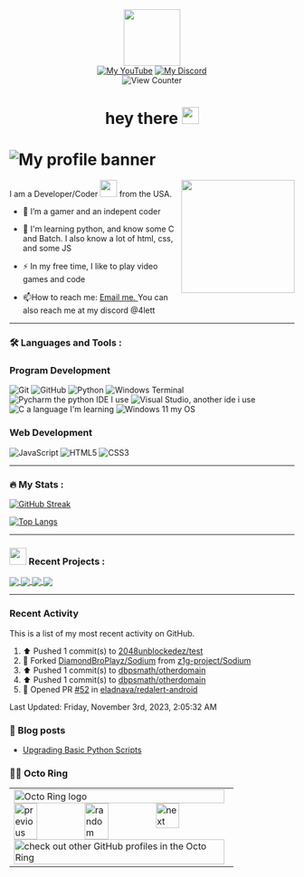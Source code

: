 <div id="header" align="center">
  <img src="https://media.giphy.com/media/M9gbBd9nbDrOTu1Mqx/giphy.gif" width="100"/>
</div>

<div id="badges" align=center>
  <a href="https://www.youtube.com/@DiamondBroPlayz"><img src="https://img.shields.io/badge/YouTube-%23FF0000.svg?style=for-the-badge&logo=YouTube&logoColor=white" alt="My YouTube"></a>
  <a href="https://discord.gg/wfSePnUxRe"><img src="https://img.shields.io/badge/Discord-%235865F2.svg?style=for-the-badge&logo=discord&logoColor=white" alt="My Discord"></a>
</div>

<div id="views" align=center>
     <img src="https://komarev.com/ghpvc/?username=DiamondBroPlayz&style=flat-square&color=blue" alt="View Counter"/>
</div>

<div id="hello" align=center>
   <h1>
     hey there
     <img src="https://media.giphy.com/media/hvRJCLFzcasrR4ia7z/giphy.gif" width="30px"/>
   </h1>
</div>

# ![My profile banner](https://github.com/Wolfcrossy/Wolfcrossy/blob/main/Blue%20Pink%20Gradient%20Fashion%20Banner.png)

I am a Developer/Coder <img src="https://media.giphy.com/media/WUlplcMpOCEmTGBtBW/giphy.gif" width="30"> from the USA. <img align='right' src='https://user-images.githubusercontent.com/5713670/87202985-820dcb80-c2b6-11ea-9f56-7ec461c497c3.gif' width='200'>

- :telescope: I’m a gamer and an indepent coder

- :seedling: I'm learning python, and know some C and Batch. I also know a lot of html, css, and some JS

- :zap: In my free time, I like to play video games and code

- :mailbox:How to reach me: [Email me. ](mailto:DiamondBroPlayz@proton.me?subject=A%20question%20regarding%20your%20github&body=I%20was%20looking%20at%20your%20github%20and%20have%20a%20question%2C%20) You can also reach me at my discord @4lett

---

### :hammer_and_wrench: Languages and Tools :

### Program Development
![Git](https://img.shields.io/badge/git-%23F05033.svg?style=for-the-badge&logo=git&logoColor=white)
![GitHub](https://img.shields.io/badge/github-%23121011.svg?style=for-the-badge&logo=github&logoColor=white)
![Python](https://img.shields.io/badge/python-3670A0?style=for-the-badge&logo=python&logoColor=ffdd54)
![Windows Terminal](https://img.shields.io/badge/Windows%20Terminal-%234D4D4D.svg?style=for-the-badge&logo=windows-terminal&logoColor=white)
![Pycharm the python IDE I use](https://img.shields.io/badge/pycharm-143?style=for-the-badge&logo=pycharm&logoColor=black&color=black&labelColor=green)
![Visual Studio, another ide i use](https://img.shields.io/badge/Visual%20Studio-5C2D91.svg?style=for-the-badge&logo=visual-studio&logoColor=white)
![C a language I'm learning](https://img.shields.io/badge/c-%2300599C.svg?style=for-the-badge&logo=c&logoColor=white)
![Windows 11 my OS](https://img.shields.io/badge/Windows%2011-%230079d5.svg?style=for-the-badge&logo=Windows%2011&logoColor=white)

### Web Development
![JavaScript](https://img.shields.io/badge/javascript-%23323330.svg?style=for-the-badge&logo=javascript&logoColor=%23F7DF1E)
![HTML5](https://img.shields.io/badge/html5-%23E34F26.svg?style=for-the-badge&logo=html5&logoColor=white)
![CSS3](https://img.shields.io/badge/css3-%231572B6.svg?style=for-the-badge&logo=css3&logoColor=white)

---

### :fire: My Stats :

[![GitHub Streak](http://github-readme-streak-stats.herokuapp.com?user=DiamondBroPlayz&theme=tokyonight)](https://git.io/streak-stats)

[![Top Langs](https://github-readme-stats-git-masterrstaa-rickstaa.vercel.app/api/top-langs/?username=DiamondBroPlayz&show_icons=true&theme=tokyonight)](https://github.com/anuraghazra/github-readme-stats)

---

### <img src="https://media.giphy.com/media/WUlplcMpOCEmTGBtBW/giphy.gif" width="30"> Recent Projects :

<a href="https://github.com/DiamondBroPlayz/DiamondBroPlayz">
  <img align="center" src="https://github-readme-stats-git-masterrstaa-rickstaa.vercel.app/api/pin/?username=DiamondBroPlayz&theme=github_dark&hide_border=true&repo=DiamondBroPlayz"/>
</a>
<a href="https://github.com/DiamondBroPlayz/Python-Template">
  <img align="center" src="https://github-readme-stats.zohan.tech/api/pin/?username=DiamondBroPlayz&theme=github_dark&hide_border=true&repo=Python-Template"/>
</a>
<a href="https://github.com/DiamondBroPlayz/RocketAltitudeCalculator">
  <img align="center" src="https://github-readme-stats.vercel.app/api/pin/?username=DiamondBroPlayz&theme=github_dark&hide_border=true&repo=RocketAltitudeCalculator"/>
</a>
<a href="https://github.com/wavysblog/Blog2">
  <img align="center" src="https://github-readme-stats.vercel.app/api/pin/?username=wavysblog&theme=github_dark&hide_border=true&repo=Blog2"/>
</a>

---

### Recent Activity

This is a list of my most recent activity on GitHub.

<!--RECENT_ACTIVITY:start-->
1. ⬆️ Pushed 1 commit(s) to [2048unblockedez/test](https://github.com/2048unblockedez/test)<br>
2. 🔱 Forked [DiamondBroPlayz/Sodium](https://github.com/DiamondBroPlayz/Sodium) from [z1g-project/Sodium](https://github.com/z1g-project/Sodium)<br>
3. ⬆️ Pushed 1 commit(s) to [dbpsmath/otherdomain](https://github.com/dbpsmath/otherdomain)<br>
4. ⬆️ Pushed 1 commit(s) to [dbpsmath/otherdomain](https://github.com/dbpsmath/otherdomain)<br>
5. 💪 Opened PR [#52](https://github.com/eladnava/redalert-android/pull/52) in [eladnava/redalert-android](https://github.com/eladnava/redalert-android)<br>
<!--RECENT_ACTIVITY:end-->

<!--RECENT_ACTIVITY:last_update-->
Last Updated: Friday, November 3rd, 2023, 2:05:32 AM
<!--RECENT_ACTIVITY:last_update_end-->

### 📖 Blog posts
<!-- BLOG-POST-LIST:START -->
- [Upgrading Basic Python Scripts](https://dev.to/wolfcrossy/upgrading-basic-python-scripts-278h)
<!-- BLOG-POST-LIST:END -->

### 🐙💍 Octo Ring
<table><tbody><tr><td><a href="https://octo-ring.com/"><img src="https://octo-ring.com/static/img/widget/top.png" width="99%" alt="Octo Ring logo" align="top"></a><br><a href="https://octo-ring.com/p/Wolfcrossy/prev"><img src="https://octo-ring.com/static/img/widget/prev.png" width="33%" alt="previous" align="top" title="previous profile"></a><a href="https://octo-ring.com/p/Wolfcrossy/random"><img src="https://octo-ring.com/static/img/widget/random.png" width="33%" alt="random" align="top" title="random profile"></a><a href="https://octo-ring.com/p/Wolfcrossy/next"><img src="https://octo-ring.com/static/img/widget/next.png" width="33%" alt="next" align="top" title="next profile"></a><br><a href="https://octo-ring.com/"><img src="https://octo-ring.com/static/img/widget/bottom.png" width="99%" alt="check out other GitHub profiles in the Octo Ring" align="top"></a></td></tr></tbody></table>

